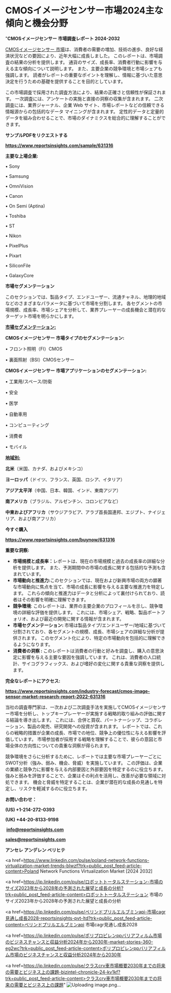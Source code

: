# CMOSイメージセンサー市場2024主な傾向と機会分野

"<strong>CMOSイメージセンサー 市場調査レポート 2024-2032</strong>

<a href=https://www.reportsinsights.com/sample/631316>CMOSイメージセンサー 市場</a>は、消費者の需要の増加、技術の進歩、良好な経済状況などの要因により、近年大幅に成長しました。 このレポートは、市場調査の結果の分析を提供します。 通貨のサイズ、成長率、消費者行動に影響を与える主な傾向について説明します。 また、主要企業の競争環境と市場シェアも強調します。 読者がレポートの重要なポイントを理解し、情報に基づいた意思決定を行うための基礎を提供することを目的としています。

この市場調査で採用された調査方法により、結果の正確さと信頼性が保証されます。 一次調査には、アンケートの実施と直接の洞察の収集が含まれます。 二次調査には、業界ジャーナル、企業 Web サイト、市場レポートなどの信頼できる情報源からの包括的なデータ マイニングが含まれます。 定性的データと定量的データを組み合わせることで、市場のダイナミクスを総合的に理解することができます。

<strong><b>サンプルPDFをリクエストする</b></strong>

<a href=https://www.reportsinsights.com/sample/631316><strong><u>https://www.reportsinsights.com/sample/631316</u></strong></a>

<strong>主要な上場企業:</strong>

• Sony

• Samsung

• OmniVision

• Canon

• On Semi (Aptina)

• Toshiba

• ST

• Nikon

• PixelPlus

• Pixart

• SiliconFile

• GalaxyCore

<strong>市場セグメンテーション</strong>

このセクションでは、製品タイプ、エンドユーザー、流通チャネル、地理的地域などのさまざまなパラメータに基づいて市場を分割します。 各セグメントの市場規模、成長率、市場シェアを分析して、業界プレーヤーの成長機会と潜在的なターゲット市場を明らかにします。

<strong><u>市場セグメンテーション</u></strong><strong><u>:</u></strong>

<strong>CMOSイメージセンサー 市場タイプのセグメンテーション:</strong>

• フロント照明（FI）CMOS

• 裏面照射（BSI）CMOSセンサー

<strong>CMOSイメージセンサー 市場アプリケーションのセグメンテーション:</strong>

• 工業用/スペース/防衛

• 安全

• 医学

• 自動車用

• コンピューティング

• 消費者

• モバイル

<strong><u>地域別</u></strong><strong><u>:</u></strong>

<strong>北米</strong>（米国、カナダ、およびメキシコ）

<strong>ヨーロッパ</strong>（ドイツ、フランス、英国、ロシア、イタリア）

<strong>アジア太平洋</strong>（中国、日本、韓国、インド、東南アジア）

<strong>南アメリカ</strong>（ブラジル、アルゼンチン、コロンビアなど）

<strong>中東およびアフリカ</strong>（サウジアラビア、アラブ首長国連邦、エジプト、ナイジェリア、および南アフリカ）

<strong>今すぐ購入</strong>

<a href=https://www.reportsinsights.com/buynow/631316><strong><u>https://www.reportsinsights.com/buynow/631316</u></strong></a>

<strong>重要な洞察:</strong>
<ul>
  <li><strong>市場規模と成長率：</strong>レポートは、現在の市場規模と過去の成長率の詳細な分析を提供します。 また、予測期間中の市場の成長に関する包括的な予測も含まれています。</li>
  <li><strong>市場動向と推進力:</strong>このセクションでは、現在および新興市場の両方の顕著な市場動向に焦点を当て、市場の成長に影響を与える主要な推進力を特定します。 これらの傾向と推進力はデータと分析によって裏付けられており、読者はその影響を明確に理解できます。</li>
  <li><strong>競争環境</strong>: このレポートは、業界の主要企業のプロフィールを示し、競争環境の詳細な評価を提供します。 これには、市場シェア、戦略、製品ポートフォリオ、および最近の開発に関する情報が含まれます。</li>
  <li><strong>市場セグメンテーション: </strong>市場は製品タイプ/エンドユーザー/地域に基づいて分割されており、各セグメントの規模、成長、市場シェアの詳細な分析が提供されます。 このセグメント化により、特定の市場動向を包括的に理解できるようになります。</li>
  <li><strong>消費者の洞察 : </strong>このレポートは消費者の行動と好みを調査し、購入の意思決定に影響を与える主要な要因を強調しています。 これは、消費者の人口統計、サイコグラフィックス、および嗜好の変化に関する貴重な洞察を提供します。</li>
</ul>
<strong>完全なレポートにアクセス:</strong>

<a href=https://www.reportsinsights.com/industry-forecast/cmos-image-sensor-market-research-report-2022-631316><strong><u><b>https://www.reportsinsights.com/industry-forecast/cmos-image-sensor-market-research-report-2022-631316</b></u></strong></a>

当社の調査専門家は、一次および二次調査手法を実施してCMOSイメージセンサー市場を分析し、トップキープレーヤーが実施する戦略的取り組みの評価に関する結論を導き出します。 これには、合併と買収、パートナーシップ、コラボレーション、製品の発売、研究開発への投資が含まれます。 レポートでは、これらの戦略的措置が企業の成長、市場での地位、競争上の優位性に与える影響を評価しています。 市場参加者が採用する戦略を理解することで、彼らの意図と市場全体の方向性についての貴重な洞察が得られます。

競争環境をさらに分析するために、レポートでは主要な市場プレーヤーごとにSWOT分析（強み、弱み、機会、脅威）を実施しています。 この評価は、企業の業績と競争力に影響を与える内部要因と外部要因を特定するのに役立ちます。 強みと弱みを評価することで、企業はその利点を活用し、改善が必要な領域に対処できます。 機会と脅威を特定することは、企業が潜在的な成長の見通しを特定し、リスクを軽減するのに役立ちます。

<strong>お問い合わせ：</strong>

<strong>(US) +1-214-272-0393</strong>

<strong>(UK) +44-20-8133-9198</strong>

<strong> </strong><a href=info@reportsinsights.com><strong><u>info@reportsinsights.com</u></strong></a>

<a href=sales@reportsinsights.com><strong><u>sales@reportsinsights.com</u></strong></a>

<strong>アンセレ アンデレン ベリヒテ</strong>

<a href=https://www.linkedin.com/pulse/poland-network-functions-virtualization-market-trends-blwzf?trk=public_post_feed-article-content>Poland Network Functions Virtualization Market [2024 2032]</a>

<a href=https://jp.linkedin.com/pulse/ロボットトータルステーション-市場のサイズ2023年から2028年の予測された展望と成長の分析?trk=public_post_feed-article-content>ロボットトータルステーション 市場のサイズ2023年から2028年の予測された展望と成長の分析</a>

<a href=https://jp.linkedin.com/pulse/ペリンドプリルエルブミンapi-市場cagr見通し成長2028-reportsinsights-pvt-ltd?trk=public_post_feed-article-content>ペリンドプリルエルブミンapi 市場cagr見通し成長2028</a>

<a href=https://jp.linkedin.com/pulse/ポリプロピレンppバリアフィルム市場のビジネスチャンスと収益分析2024年から2030年-market-stories-360-eg2wc?trk=public_post_feed-article-content>ポリプロピレンppバリアフィルム市場のビジネスチャンスと収益分析2024年から2030年</a>

<a href=https://jp.linkedin.com/pulse/クラスcrv車市場概要2030年までの将来の需要とビジネス上の課題-bizintel-chronicle-24-kv1kf?trk=public_post_feed-article-content>クラスcrv車市場概要2030年までの将来の需要とビジネス上の課題</a>"
![Uploading image.png…]()
